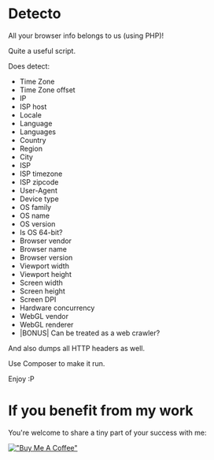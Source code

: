# Detecto
All your browser info belongs to us (using PHP)!

Quite a useful script.

Does detect:
* Time Zone
* Time Zone offset
* IP
* ISP host
* Locale
* Language
* Languages
* Country
* Region
* City
* ISP
* ISP timezone
* ISP zipcode
* User-Agent
* Device type
* OS family
* OS name
* OS version
* Is OS 64-bit?
* Browser vendor
* Browser name
* Browser version
* Viewport width
* Viewport height
* Screen width
* Screen height
* Screen DPI
* Hardware concurrency
* WebGL vendor
* WebGL renderer
* |BONUS| Can be treated as a web crawler?

And also dumps all HTTP headers as well.

Use Composer to make it run.

Enjoy :P

# If you benefit from my work

You're welcome to share a tiny part of your success with me:

[!["Buy Me A Coffee"](https://www.buymeacoffee.com/assets/img/custom_images/orange_img.png)](https://www.buymeacoffee.com/rextextaucom)
